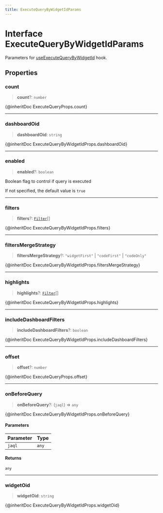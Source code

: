 ```yaml
---
title: ExecuteQueryByWidgetIdParams
---
```


# Interface ExecuteQueryByWidgetIdParams

Parameters for [useExecuteQueryByWidgetId](../functions/function.useExecuteQueryByWidgetId-2.md) hook.

## Properties

### count

> **count**?: `number`

{@inheritDoc ExecuteQueryProps.count}

***

### dashboardOid

> **dashboardOid**: `string`

{@inheritDoc ExecuteQueryByWidgetIdProps.dashboardOid}

***

### enabled

> **enabled**?: `boolean`

Boolean flag to control if query is executed

If not specified, the default value is `true`

***

### filters

> **filters**?: [`Filter`](../../sdk-data/interfaces/interface.Filter.md)[]

{@inheritDoc ExecuteQueryByWidgetIdProps.filters}

***

### filtersMergeStrategy

> **filtersMergeStrategy**?: `"widgetFirst"` \| `"codeFirst"` \| `"codeOnly"`

{@inheritDoc ExecuteQueryByWidgetIdProps.filtersMergeStrategy}

***

### highlights

> **highlights**?: [`Filter`](../../sdk-data/interfaces/interface.Filter.md)[]

{@inheritDoc ExecuteQueryByWidgetIdProps.highlights}

***

### includeDashboardFilters

> **includeDashboardFilters**?: `boolean`

{@inheritDoc ExecuteQueryByWidgetIdProps.includeDashboardFilters}

***

### offset

> **offset**?: `number`

{@inheritDoc ExecuteQueryProps.offset}

***

### onBeforeQuery

> **onBeforeQuery**?: (`jaql`) => `any`

{@inheritDoc ExecuteQueryByWidgetIdProps.onBeforeQuery}

#### Parameters

| Parameter | Type |
| :------ | :------ |
| `jaql` | `any` |

#### Returns

`any`

***

### widgetOid

> **widgetOid**: `string`

{@inheritDoc ExecuteQueryByWidgetIdProps.widgetOid}
